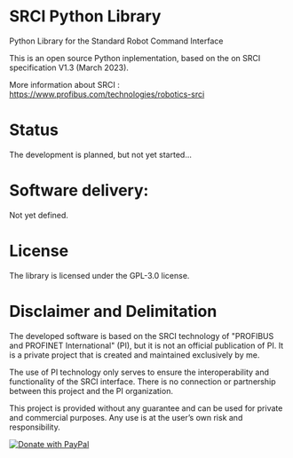 # SRCI Python Library
Python Library for the Standard Robot Command Interface

This is an open source Python inplementation, based on the on SRCI specification V1.3 (March 2023).

More information about SRCI : https://www.profibus.com/technologies/robotics-srci


# Status
The development is planned, but not yet started...

# Software delivery:
Not yet defined.

# License
The library is licensed under the GPL-3.0 license.

# Disclaimer and Delimitation

The developed software is based on the SRCI technology of "PROFIBUS and PROFINET International" (PI), but it is not an official publication of PI. It is a private project that is created and maintained exclusively by me.

The use of PI technology only serves to ensure the interoperability and functionality of the SRCI interface. There is no connection or partnership between this project and the PI organization.

This project is provided without any guarantee and can be used for private and commercial purposes. Any use is at the user’s own risk and responsibility.


[![Donate with PayPal](https://raw.githubusercontent.com/stefan-niedermann/paypal-donate-button/master/paypal-donate-button.png)](https://www.paypal.com/donate/?hosted_button_id=ERN6VH9WA95J6)
